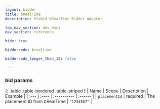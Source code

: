 ```yaml
---
layout: bidder
title: bRealTime
description: Prebid bRealTime Bidder Adaptor

top_nav_section: dev_docs
nav_section: reference

hide: true

biddercode: brealtime

biddercode_longer_than_12: false

---
```



### bid params

{: .table .table-bordered .table-striped }
| Name | Scope | Description | Example |
| :--- | :---- | :---------- | :------ |
| `placementId` | required | The placement ID from bRealTime | `"1234567"` |
